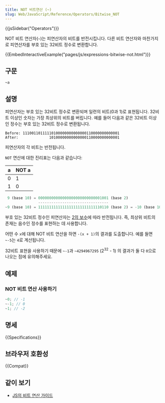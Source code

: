 ```yaml
---
title: NOT 비트연산 (~)
slug: Web/JavaScript/Reference/Operators/Bitwise_NOT
---
```


{{jsSidebar("Operators")}}

<!-- The **bitwise NOT (`~`)** operator inverts the bits of its operand. Like other bitwise operators, it converts the operand to a 32-bit signed integer -->

NOT 비트 연산자(`~`)는 피연산자의 비트를 반전시킵니다. 다른 비트 연산자와 마찬가지로 피연산자를 부호 있는 32비트 정수로 변환합니다.

{{EmbedInteractiveExample("pages/js/expressions-bitwise-not.html")}}

## 구문

```js-nolint
~a
```

## 설명

<!-- The operand is converted to a 32-bit signed integer and expressed as a series of bits (zeroes
and ones). Numbers with more than 32 bits get their most significant bits discarded. For
example, the following integer, with more than 32 bits, will be converted to a 32-bit signed
integer: -->

피연산자는 부호 있는 32비트 정수로 변환되며 일련의 비트(0과 1)로 표현됩니다. 32비트 이상인 숫자는 가장 최상위의 비트를 버립니다. 예를 들어 다음과 같은 32비트 이상인 정수는 부호 있는 32비트 정수로 변환됩니다.  

```
Before: 11100110111110100000000000000110000000000001
After:              10100000000000000110000000000001
```

<!-- Each bit in the operand is inverted in the result.

The truth table for the `NOT` operation is: -->

피연산자의 각 비트는 반전됩니다.

`NOT` 연산에 대한 진리표는 다음과 같습니다:

| a   | NOT a |
| --- | ----- |
| 0   | 1     |
| 1   | 0     |

```js
 9 (base 10) = 00000000000000000000000000001001 (base 2)
               --------------------------------
~9 (base 10) = 11111111111111111111111111110110 (base 2) = -10 (base 10)
```

<!-- The 32-bit signed integer operand is inverted according to
[two's complement](https://en.wikipedia.org/wiki/Two%27s_complement). That is, the
presence of the most significant bit is used to express negative integers. -->

부호 있는 32비트 정수인 피연산자는 [2의 보수](https://ko.wikipedia.org/wiki/2%EC%9D%98_%EB%B3%B4%EC%88%98)에 따라 반전됩니다. 즉, 최상위 비트의 존재는 음수인 정수를 표현하는 데 사용합니다. 

<!-- Bitwise NOTing any number `x` yields `-(x + 1)`. For example,
`~-5` yields `4`. -->

어떤 수 `x`에 대해 NOT 비트 연산을 하면 `-(x + 1)`의 결과를 도출합니다. 예를 들면 `~-5`는 `4`로 계산됩니다.

<!-- Note that due to using 32-bit representation for numbers both `~-1` and
`~4294967295` (2<sup>32</sup> - 1) results in `0`. -->

32비트 표현을 사용하기 때문에 `~-1`과 `~4294967295` (2<sup>32</sup> - 1) 의 결과가 둘 다 `0`으로 나오는 점에 유의해주세요.

## 예제

### NOT 비트 연산 사용하기

```js
~0; // -1
~-1; // 0
~1; // -2
```

## 명세

{{Specifications}}

## 브라우저 호환성

{{Compat}}

## 같이 보기

- [JS의 비트 연산 가이드](/en-US/docs/Web/JavaScript/Guide/Expressions_and_Operators#bitwise_operators)